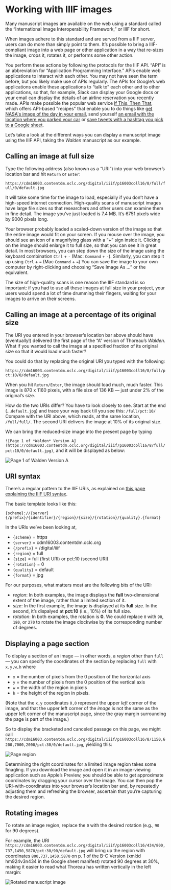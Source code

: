 # Working with IIIF images

Many manuscript images are available on the web using a standard called the “International Image Interoperability Framework,” or IIIF for short.

When images adhere to this standard and are served from a IIIF server, users can do more than simply point to them. It’s possible to bring a IIIF-compliant image into a web page or other application in a way that re-sizes the image, crops it, rotates it, or performs some other action.

You perform these actions by following the protocols for the IIIF API. “API” is an abbreviation for “Application Programming Interface.” APIs enable web applications to interact with each other. You may not have seen the term before, but you likely make use of APIs regularly. The APIs for Google’s web applications enable these applications to “talk to” each other and to other applications, so that, for example, Slack can display your Google docs or your email can display the details of an airline reservation you recently made. APIs make possible the popular web service [If This, Then That](https://ifttt.com/), which offers API-based "recipes" that enable you to do things like [get NASA's image of the day in your email](https://ifttt.com/applets/17461273d-email-me-nasa-image-of-the-day), send yourself [an email with the location where you parked your car](https://ifttt.com/applets/29181631d-email-a-map-of-where-i-parked) or [save tweets with a hashtag you pick to a Google sheet](https://ifttt.com/applets/17952460d-a-spreadsheet-of-new-tweets-with-a-specific-hashtag-you-pick).

Let’s take a look at the different ways you can display a manuscript image using the IIIF API, taking the *Walden* manuscript as our example.

## Calling an image at full size

Type the following address (also known as a “URI”) into your web browser’s location bar and hit `Return` or `Enter`:

`https://cdm16003.contentdm.oclc.org/digital/iiif/p16003coll16/8/full/full/0/default.jpg`

It will take some time for the image to load, especially if you don’t have a high-speed internet connection. High-quality scans of manuscript images have large file sizes so that researchers and other users can examine them in fine detail. The image you’ve just loaded is 7.4 MB. It’s 6751 pixels wide by 9000 pixels long.

Your browser probably loaded a scaled-down version of the image so that the entire image would fit on your screen. If you mouse over the image, you should see an icon of a magnifying glass with a “+” sign inside it. Clicking on the image should enlarge it to full size, so that you can see it in great detail. In most browsers, you can step down the size of the image using the keyboard combination `Ctrl` + `-` (Mac: `Command` + `-`). Similarly, you can step it up using `Ctrl` + `=` (Mac `Command` + `=`) You can save the image to your own computer by right-clicking and choosing “Save Image As …” or the equivalent.

The size of high-quality scans is one reason the IIIF standard is so important: if you had to use all these images at full size in your project, your users would spend a lot of time drumming their fingers, waiting for your images to arrive on their screens.

## Calling an image at a percentage of its original size

The URI you entered in your browser’s location bar above should have (eventually\!) delivered the first page of the “A” version of Thoreau’s *Walden*. What if you wanted to call the image at a specified fraction of its original size so that it would load much faster?

You could do that by replacing the original URI you typed with the following:

`https://cdm16003.contentdm.oclc.org/digital/iiif/p16003coll16/8/full/pct:10/0/default.jpg`

When you hit `Return/Enter`, the image should load much, much faster. This image is 870 x 1160 pixels, with a file size of 136 KB — just under 2% of the original’s size.

How do the two URIs differ? You have to look closely to see. Start at the end (…`default.jpg`) and trace your way back till you see this: `/full/pct:10/` Compare with the URI above, which reads, at the same location, `/full/full/`. The second URI delivers the image at 10% of its original size.

We can bring the reduced-size image into the present page by typing

`![Page 1 of *Walden* Version A](https://cdm16003.contentdm.oclc.org/digital/iiif/p16003coll16/8/full/pct:10/0/default.jpg)`, and it will be displayed as below:

![Page 1 of *Walden* Version A](https://cdm16003.contentdm.oclc.org/digital/iiif/p16003coll16/8/full/pct:10/0/default.jpg)

## URI syntax

There’s a regular pattern to the IIIF URIs, as explained on [this page explaining the IIIF URI syntax](https://iiif.io/api/image/2.1/#uri-syntax).

The basic template looks like this:

`{scheme}://{server}{/prefix}/{identifier}/{region}/{size}/{rotation}/{quality}.{format}`

In the URIs we’ve been looking at,

  - `{scheme}` = https
  - `{server}` = cdm16003.contentdm.oclc.org
  - `{/prefix}` = /digital/iiif
  - `{region}` = full
  - `{size}` = full (first URI) or pct:10 (second URI)
  - `{rotation}` = 0
  - `{quality}` = default
  - `{format}` = jpg

For our purposes, what matters most are the following bits of the URI:

  - *region*: In both examples, the image displays the **full** two-dimensional extent of the image, rather than a limited section of it.
  - *size*: In the first example, the image is displayed at its **full** size. In the second, it’s dispalyed at **pct:10** (i.e., 10%) of its full size.
  - *rotation*: In both examples, the rotation is **0**. We could replace `0` with `90`, `180`, or `270` to rotate the image clockwise by the corresponding number of degrees.

## Displaying a page section

To display a section of an image — in other words, a *region* other than `full` — you can specify the coordinates of the section by replacing `full` with `x,y,w,h` where

  - `x` = the number of pixels from the 0 position of the horizontal axis
  - `y` = the number of pixels from the 0 position of the vertical axis
  - `w` = the width of the region in pixels
  - `h` = the height of the region in pixels.

(Note that the `x,y` coordinates `0,0` represent the upper *left* corner of the image, and that the upper left corner of the *image* is not the same as the upper left corner of the manuscript page, since the gray margin surrounding the page is part of the image.)

So to display the bracketed and canceled passage on this page, we might call `https://cdm16003.contentdm.oclc.org/digital/iiif/p16003coll16/8/1150,6200,7000,2000/pct:30/0/default.jpg`, yielding this:

![Page region](https://cdm16003.contentdm.oclc.org/digital/iiif/p16003coll16/8/1130,6200,7000,2000/pct:30/0/default.jpg)

Determining the right coordinates for a limited image region takes some finagling. If you download the image and open it in an image-viewing application such as Apple’s Preview, you should be able to get approximate coordinates by dragging your cursor over the image. You can then pop the URI-with-coordinates into your browser’s location bar and, by repeatedly adjusting them and refreshing the browser, ascertain that you’re capturing the desired region.

## Rotating images

To rotate an image region, replace the `0` with the desired rotation (e.g., `90` for 90 degrees).

For example, the URI `https://cdm16003.contentdm.oclc.org/digital/iiif/p16003coll16/434/800,737,1450,5870/pct:30/90/default.jpg` will bring up the region with coordinates `800,737,1450,5870` on p. 1 of the B-C Version (xml:id hm924v3n434 in the Google sheet manifest) rotated 90 degrees at 30%, making it easier to read what Thoreau has written vertically in the left margin:

![Rotated manuscript image](https://cdm16003.contentdm.oclc.org/digital/iiif/p16003coll16/434/800,737,1430,5870/pct:30/90/default.jpg)
